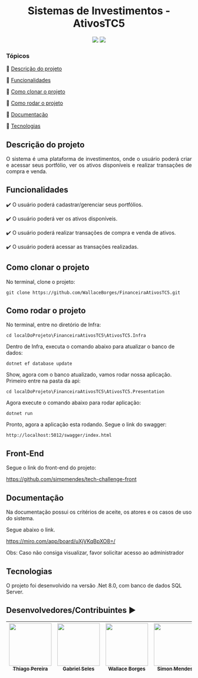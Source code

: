 <h1 align="center"> Sistemas de Investimentos - AtivosTC5  </h1> 

<p align="center">
  <img src="http://img.shields.io/static/v1?label=TESTES&message=%3E100&color=GREEN&style=for-the-badge"/>
   <img src="http://img.shields.io/static/v1?label=STATUS&message=CONCLUIDO&color=GREEN&style=for-the-badge"/>
</p>

### Tópicos 

:small_blue_diamond: [Descrição do projeto](#descrição-do-projeto)

:small_blue_diamond: [Funcionalidades](#funcionalidades)

:small_blue_diamond: [Como clonar o projeto](#como-clonar-o-projeto)

:small_blue_diamond: [Como rodar o projeto](#como-rodar-o-projeto)

:small_blue_diamond: [Documentação](#documentação)

:small_blue_diamond: [Tecnologias](#tecnologias)

## Descrição do projeto 

<p align="justify">
  O sistema é uma plataforma de investimentos, onde o usuário poderá criar e acessar seus portfólio, ver os ativos disponíveis e realizar transações de compra e venda.
</p>

## Funcionalidades

:heavy_check_mark: O usuário poderá cadastrar/gerenciar seus portfólios.

:heavy_check_mark: O usuário poderá ver os ativos disponíveis.

:heavy_check_mark: O usuário poderá realizar transações de compra e venda de ativos.

:heavy_check_mark: O usuário poderá acessar as transações realizadas.

## Como clonar o projeto

No terminal, clone o projeto: 
```
git clone https://github.com/WallaceBorges/FinanceiraAtivosTC5.git
```

## Como rodar o projeto

No terminal, entre no diretório de Infra:
```
cd localDoProjeto\FinanceiraAtivosTC5\AtivosTC5.Infra
```

Dentro de Infra, executa o comando abaixo para atualizar o banco de dados:
```
dotnet ef database update
```

Show, agora com o banco atualizado, vamos rodar nossa aplicação.
Primeiro entre na pasta da api:
```
cd localDoProjeto\FinanceiraAtivosTC5\AtivosTC5.Presentation
```

Agora execute o comando abaixo para rodar aplicação:
```
dotnet run
```

Pronto, agora a aplicação esta rodando. Segue o link do swagger:
```
http://localhost:5012/swagger/index.html
```
## Front-End

Segue o link do front-end do projeto:

https://github.com/simpmendes/tech-challenge-front

## Documentação

Na documentação possui os critérios de aceite, os atores e os casos de uso do sistema.

Segue abaixo o link.

https://miro.com/app/board/uXjVKqBpXO8=/

Obs: Caso não consiga visualizar, favor solicitar acesso ao administrador

## Tecnologias

O projeto foi desenvolvido na versão .Net 8.0, com banco de dados SQL Server.

## Desenvolvedores/Contribuintes :arrow_forward:

| [<img src="https://avatars.githubusercontent.com/u/31574481?s=400&u=c256fa50a65feb93d2b537776c538304f1ba6efe&v=4" width=115><br><sub>Thiago Pereira</sub>](https://github.com/TSP17) |  [<img src="https://avatars.githubusercontent.com/u/17633740?v=4" width=115><br><sub>Gabriel Seles</sub>](https://github.com/SelesGabriel) |  [<img src="https://avatars.githubusercontent.com/u/46162170?v=4" width=115><br><sub>Wallace Borges</sub>](https://github.com/WallaceBorges) |[<img src="https://avatars.githubusercontent.com/u/77901483?v=4" width=115><br><sub>Simon Mendes</sub>](https://github.com/simpmendes) |
| :---: | :---: | :---: | :---: 
